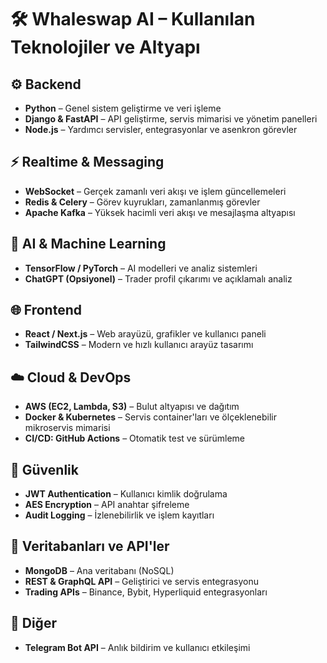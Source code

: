 
# 🛠 Whaleswap AI – Kullanılan Teknolojiler ve Altyapı

## ⚙️ Backend
- **Python** – Genel sistem geliştirme ve veri işleme
- **Django & FastAPI** – API geliştirme, servis mimarisi ve yönetim panelleri
- **Node.js** – Yardımcı servisler, entegrasyonlar ve asenkron görevler

## ⚡ Realtime & Messaging
- **WebSocket** – Gerçek zamanlı veri akışı ve işlem güncellemeleri
- **Redis & Celery** – Görev kuyrukları, zamanlanmış görevler
- **Apache Kafka** – Yüksek hacimli veri akışı ve mesajlaşma altyapısı

## 🧠 AI & Machine Learning
- **TensorFlow / PyTorch** – AI modelleri ve analiz sistemleri
- **ChatGPT (Opsiyonel)** – Trader profil çıkarımı ve açıklamalı analiz

## 🌐 Frontend
- **React / Next.js** – Web arayüzü, grafikler ve kullanıcı paneli
- **TailwindCSS** – Modern ve hızlı kullanıcı arayüz tasarımı

## ☁️ Cloud & DevOps
- **AWS (EC2, Lambda, S3)** – Bulut altyapısı ve dağıtım
- **Docker & Kubernetes** – Servis container'ları ve ölçeklenebilir mikroservis mimarisi
- **CI/CD: GitHub Actions** – Otomatik test ve sürümleme

## 🔐 Güvenlik
- **JWT Authentication** – Kullanıcı kimlik doğrulama
- **AES Encryption** – API anahtar şifreleme
- **Audit Logging** – İzlenebilirlik ve işlem kayıtları

## 🧾 Veritabanları ve API'ler
- **MongoDB** – Ana veritabanı (NoSQL)
- **REST & GraphQL API** – Geliştirici ve servis entegrasyonu
- **Trading APIs** – Binance, Bybit, Hyperliquid entegrasyonları

## 📡 Diğer
- **Telegram Bot API** – Anlık bildirim ve kullanıcı etkileşimi
